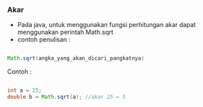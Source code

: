 ### Akar

- Pada java, untuk menggunakan fungsi perhitungan akar dapat menggunakan perintah Math.sqrt
- contoh penulisan :

```java

Math.sqrt(angka_yang_akan_dicari_pangkatnya)

```

Contoh :

```java

int a = 25;
double b = Math.sqrt(a); //akar 25 = 5

```
